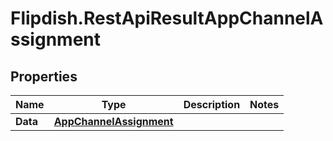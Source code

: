 # Flipdish.RestApiResultAppChannelAssignment

## Properties

Name | Type | Description | Notes
------------ | ------------- | ------------- | -------------
**Data** | [**AppChannelAssignment**](AppChannelAssignment.md) |  | 


